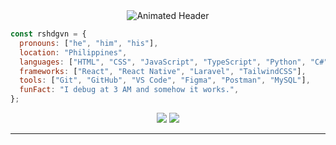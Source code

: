 <div align="center">
  <img src="https://readme-typing-svg.demolab.com?font=Fira+Code&weight=700&size=42&duration=3000&pause=1000&color=00FF00&center=true&vCenter=true&width=800&height=80&lines=Hi%2C+I'm+Rasheed+Gavin;Aspiring+Software+Engineer" alt="Animated Header" />
</div>

```javascript
const rshdgvn = {
  pronouns: ["he", "him", "his"],
  location: "Philippines",
  languages: ["HTML", "CSS", "JavaScript", "TypeScript", "Python", "C#", "PHP"],
  frameworks: ["React", "React Native", "Laravel", "TailwindCSS"],
  tools: ["Git", "GitHub", "VS Code", "Figma", "Postman", "MySQL"],
  funFact: "I debug at 3 AM and somehow it works.",
};

```
<p align="center">
  <img src="https://img.shields.io/badge/You're%20the%20semicolon%20to%20my%20statements-00FF00?style=for-the-badge" />
  <img src="https://img.shields.io/badge/—%20without%20you%2C%20I'm%20broken.-000000?style=for-the-badge" />
</p>


---
